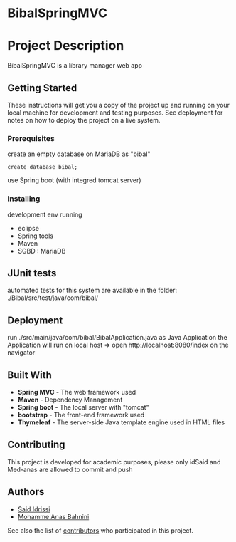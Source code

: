 # BibalSpringMVC

# Project Description
BibalSpringMVC is a library manager web app

## Getting Started

These instructions will get you a copy of the project up and running on your local machine for development and testing purposes. See deployment for notes on how to deploy the project on a live system.

### Prerequisites

create an empty database on MariaDB as "bibal"
```
create database bibal;
```

use Spring boot (with integred tomcat server)

### Installing

development env running
* eclipse
* Spring tools
* Maven
* SGBD : MariaDB


## JUnit tests

automated tests for this system are available in the folder: ./Bibal/src/test/java/com/bibal/


## Deployment

run ./src/main/java/com/bibal/BibalApplication.java  as Java Application
the Application will run on local host => open http://localhost:8080/index on the navigator

## Built With

* **Spring MVC** - The web framework used
* **Maven** - Dependency Management
* **Spring boot** - The local server with "tomcat"
* **bootstrap** - The front-end framework used
* **Thymeleaf** - The server-side Java template engine used in HTML files

## Contributing

This project is developed for academic purposes, please only idSaid and Med-anas are allowed to commit and push


## Authors

* [Said Idrissi](https://github.com/idSaid)
* [Mohamme Anas Bahnini](https://github.com/Med-anas)

See also the list of [contributors](https://github.com/idSaid/BibalSpringMVC/contributors) who participated in this project.
